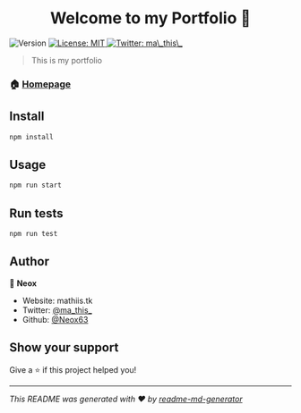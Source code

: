 <h1 align="center">Welcome to my Portfolio 👋</h1>
<p>
  <img alt="Version" src="https://img.shields.io/badge/version-1.1.0-blue.svg?cacheSeconds=2592000" />
  <a href="#" target="_blank">
    <img alt="License: MIT" src="https://img.shields.io/badge/License-MIT-yellow.svg" />
  </a>
  <a href="https://twitter.com/ma\_this\_" target="_blank">
    <img alt="Twitter: ma\_this\_" src="https://img.shields.io/twitter/follow/ma\_this\_.svg?style=social" />
  </a>
</p>

> This is my portfolio

### 🏠 [Homepage](https://mathiis.tk/)

## Install

```sh
npm install
```

## Usage

```sh
npm run start
```

## Run tests

```sh
npm run test
```

## Author

👤 **Neox**

* Website: mathiis.tk
* Twitter: [@ma\_this\_](https://twitter.com/ma\_this\_)
* Github: [@Neox63](https://github.com/Neox63)

## Show your support

Give a ⭐️ if this project helped you!

***
_This README was generated with ❤️ by [readme-md-generator](https://github.com/kefranabg/readme-md-generator)_